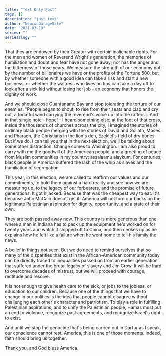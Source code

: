 ```yaml
---
title: "Text Only Post"
tags: []
description: "just text"
author: "NeuronGarageSale"
date: "2021-03-19"
series: ""
seriesslug: ""
---
```


That they are endowed by their Creator with certain inalienable rights. For the men and women of Reverend Wright's generation, the memories of humiliation and doubt and fear have not gone away; nor has the anger and the bitterness of those years. We measure the strength of our economy not by the number of billionaires we have or the profits of the Fortune 500, but by whether someone with a good idea can take a risk and start a new business, or whether the waitress who lives on tips can take a day off to look after a sick kid without losing her job - an economy that honors the dignity of work.

And we should close Guantanamo Bay and stop tolerating the torture of our enemies. "People began to shout, to rise from their seats and clap and cry out, a forceful wind carrying the reverend's voice up into the rafters....And in that single note - hope! - I heard something else; at the foot of that cross, inside the thousands of churches across the city, I imagined the stories of ordinary black people merging with the stories of David and Goliath, Moses and Pharaoh, the Christians in the lion's den, Ezekiel's field of dry bones. But if we do, I can tell you that in the next election, we'll be talking about some other distraction. Change comes to Washington. I am also proud to carry with me the goodwill of the American people, and a greeting of peace from Muslim communities in my country: assalaamu alaykum. For centuries, black people in America suffered the lash of the whip as slaves and the humiliation of segregation.

This year, in this election, we are called to reaffirm our values and our commitments, to hold them against a hard reality and see how we are measuring up, to the legacy of our forbearers, and the promise of future generations. It got hijacked. Because that was the cheapest way to eat. It's because John McCain doesn't get it. America will not turn our backs on the legitimate Palestinian aspiration for dignity, opportunity, and a state of their own.

They are both passed away now. This country is more generous than one where a man in Indiana has to pack up the equipment he's worked on for twenty years and watch it shipped off to China, and then chokes up as he explains how he felt like a failure when he went home to tell his family the news.

A belief in things not seen. But we do need to remind ourselves that so many of the disparities that exist in the African-American community today can be directly traced to inequalities passed on from an earlier generation that suffered under the brutal legacy of slavery and Jim Crow. It will be hard to overcome decades of mistrust, but we will proceed with courage, rectitude and resolve.

It is not enough to give health care to the sick, or jobs to the jobless, or education to our children. Because one of the things that we have to change in our politics is the idea that people cannot disagree without challenging each other's character and patriotism. To play a role in fulfilling Palestinian aspirations, and to unify the Palestinian people, Hamas must put an end to violence, recognize past agreements, and recognize Israel's right to exist.

And until we stop the genocide that's being carried out in Darfur as I speak, our conscience cannot rest. America, this is one of those moments. Indeed, faith should bring us together.

Thank you, and God bless America.